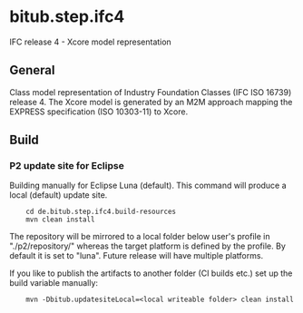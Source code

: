 # bitub.step.ifc4
IFC release 4 - Xcore model representation

## General

Class model representation of Industry Foundation Classes (IFC ISO 16739) release 4. The Xcore model is generated by an M2M approach 
mapping the EXPRESS specification (ISO 10303-11) to Xcore.

## Build

### P2 update site for Eclipse 

Building manually for Eclipse Luna (default). This command will produce a local (default) update site.

```
	cd de.bitub.step.ifc4.build-resources
	mvn clean install
```

The repository will be mirrored to a local folder below user's profile in "./p2/repository/<targetplatform>" whereas the
target platform is defined by the profile. By default it is set to "luna". Future release will have multiple platforms.

If you like to publish the artifacts to another folder (CI builds etc.) set up the build variable manually:

```
	mvn -Dbitub.updatesiteLocal=<local writeable folder> clean install
```

